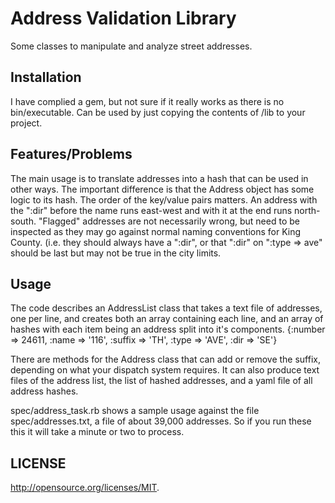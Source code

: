 # Address Validation Library

Some classes to manipulate and analyze street addresses.

## Installation

I have complied a gem, but not sure if it really works as there is no bin/executable. Can be used by just copying the contents
of /lib to your project.
## Features/Problems

The main usage is to translate addresses into a hash that can be used in other ways. The important difference is that the Address object has some logic to its hash. The order of the key/value pairs matters. An address with the ":dir" before the name runs east-west and with it at the end runs north-south.
"Flagged" addresses are not necessarily wrong, but need to be inspected as they may go against normal naming conventions for King County. (i.e. they should always have a ":dir", or that ":dir" on ":type => ave" should be last but may not be true in the city limits.


## Usage

The code describes an AddressList class that takes a text file of addresses, one per line, and creates both an array containing
each line, and an array of hashes with each item being an address split into it's components.
{:number => 24611, :name => '116', :suffix => 'TH', :type => 'AVE', :dir => 'SE'}

There are methods for the Address class that can add or remove the suffix, depending on what your dispatch system requires.
It can also produce text files of the address list, the list of hashed addresses, and a yaml file of all address hashes.

spec/address_task.rb shows a sample usage against the file spec/addresses.txt, a file of about 39,000 addresses. So if you run these this it will take a minute or two to process.


## LICENSE

http://opensource.org/licenses/MIT.